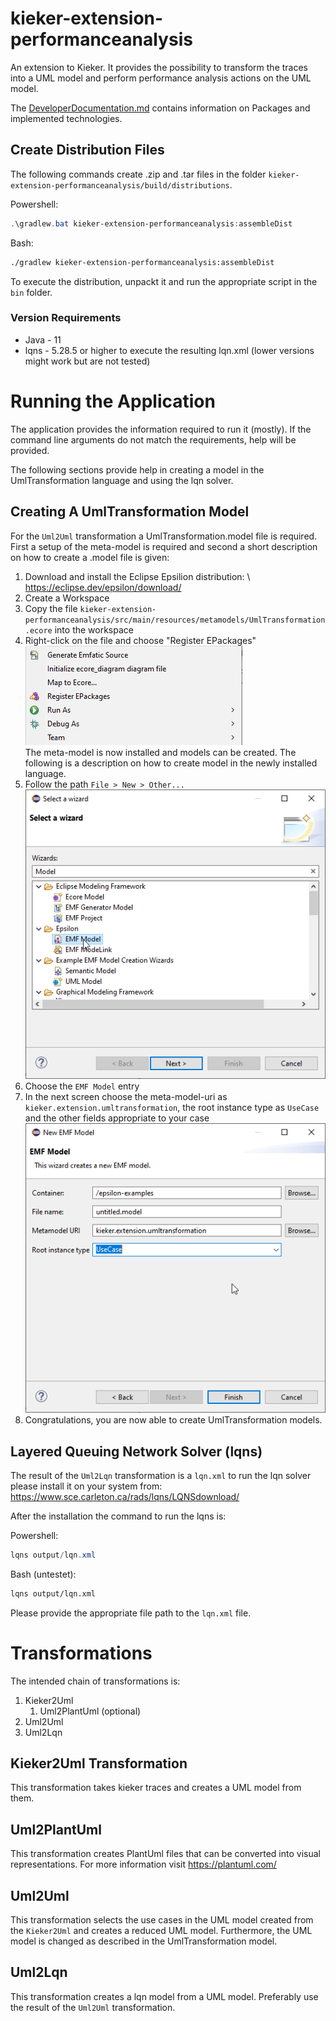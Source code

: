 # kieker-extension-performanceanalysis
An extension to Kieker. It provides the possibility to transform the traces into a UML model and perform performance analysis actions on the UML model.

The [DeveloperDocumentation.md](documentation/DeveloperDocumentation.md) contains information on Packages and implemented technologies.

## Create Distribution Files

The following commands create .zip and .tar files in the folder `kieker-extension-performanceanalysis/build/distributions`.

Powershell:
```powershell
.\gradlew.bat kieker-extension-performanceanalysis:assembleDist 
```

Bash:
```bash
./gradlew kieker-extension-performanceanalysis:assembleDist 
```
To execute the distribution, unpackt it and run the appropriate script in the `bin` folder.

### Version Requirements 

* Java - 11
* lqns - 5.28.5 or higher to execute the resulting lqn.xml (lower versions might work but are not tested)



# Running the Application

The application provides the information required to run it (mostly).
If the command line arguments do not match the requirements, help will be provided.

The following sections provide help in creating a model in the UmlTransformation language and using the lqn solver.

## Creating A UmlTransformation Model

For the ``Uml2Uml`` transformation a UmlTransformation.model file is required.
First a setup of the meta-model is required and second a short description on how to create a .model file is given:

1. Download and install the Eclipse Epsilion distribution: \ 
https://eclipse.dev/epsilon/download/
2. Create a Workspace
3. Copy the file `kieker-extension-performanceanalysis/src/main/resources/metamodels/UmlTransformation.ecore` into the workspace
4. Right-click on the file and choose "Register EPackages" \
![RegisterEPackage.png](documentation/RegisterEPackage.png) \
The meta-model is now installed and models can be created. The following is a description on how to create model in the newly installed language.
5. Follow the path `File > New > Other...` \
![EMFModel.png](documentation/EMFModel.png)
6. Choose the ``EMF Model`` entry
7. In the next screen choose the meta-model-uri as ``kieker.extension.umltransformation``, the root instance type as `UseCase` and the other fields appropriate to your case \
![SetModelProperties.png](documentation/SetModelProperties.png)
8. Congratulations, you are now able to create UmlTransformation models.



## Layered Queuing Network Solver (lqns)

The result of the ``Uml2Lqn`` transformation is a ``lqn.xml`` to run the lqn solver please install it on your system from: https://www.sce.carleton.ca/rads/lqns/LQNSdownload/

After the installation the command to run the lqns is:

Powershell:
````powershell
lqns output/lqn.xml
````

Bash (untestet):
````bash
lqns output/lqn.xml
````

Please provide the appropriate file path to the `lqn.xml` file.

# Transformations

The intended chain of transformations is:
1. Kieker2Uml
    1. Uml2PlantUml (optional)
2. Uml2Uml
3. Uml2Lqn

## Kieker2Uml Transformation

This transformation takes kieker traces and creates a UML model from them.

## Uml2PlantUml

This transformation creates PlantUml files that can be converted into visual representations.
For more information visit https://plantuml.com/

## Uml2Uml

This transformation selects the use cases in the UML model created from the ``Kieker2Uml`` and 
creates a reduced UML model.
Furthermore, the UML model is changed as described in the UmlTransformation model.

## Uml2Lqn

This transformation creates a lqn model from a UML model.
Preferably use the result of the `Uml2Uml` transformation.

